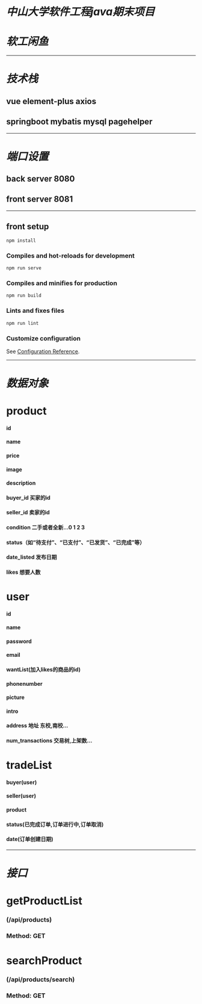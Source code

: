 # *中山大学软件工程java期末项目*
# *软工闲鱼*

---
# *技术栈*

## vue element-plus axios
## springboot mybatis mysql pagehelper

---
# *端口设置*

## back server 8080
## front server 8081

---
## front setup
```
npm install
```

### Compiles and hot-reloads for development
```
npm run serve
```

### Compiles and minifies for production
```
npm run build
```

### Lints and fixes files
```
npm run lint
```

### Customize configuration
See [Configuration Reference](https://cli.vuejs.org/config/).



---
# *数据对象*

# product
#### id
#### name
#### price
#### image
#### description
#### buyer_id 买家的id
#### seller_id 卖家的id 
#### condition 二手或者全新...0 1 2 3
#### status（如“待支付”、“已支付”、“已发货”、“已完成”等）
#### date_listed 发布日期
#### likes 想要人数

# user
#### id 
#### name
#### password
#### email 
#### wantList(加入likes的商品的id)
#### phonenumber
#### picture
#### intro
#### address 地址 东校,南校...
#### num_transactions 交易树,上架数...

# tradeList
#### buyer(user)
#### seller(user)
#### product
#### status(已完成订单,订单进行中,订单取消)
#### date(订单创建日期)

---
# *接口*

# getProductList
### (/api/products)
### Method: GET

# searchProduct
### (/api/products/search)
### Method: GET
